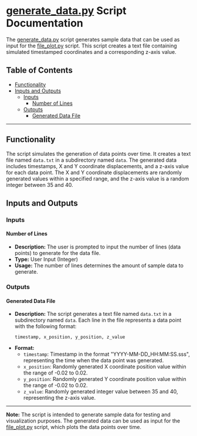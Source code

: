 # [generate_data.py](https://github.com/TotoB12/TRIC/blob/main/generate_data/generate_data.py) Script Documentation

The [generate_data.py](https://github.com/TotoB12/TRIC/blob/main/generate_data/generate_data.py) script generates sample data that can be used as input for the [file_plot.py](https://github.com/TotoB12/TRIC/blob/main/file_plot/file_plot.py) script. This script creates a text file containing simulated timestamped coordinates and a corresponding z-axis value.

## Table of Contents

- [Functionality](#functionality)
- [Inputs and Outputs](#inputs-and-outputs)
  - [Inputs](#inputs)
    - [Number of Lines](#number-of-lines)
  - [Outputs](#outputs)
    - [Generated Data File](#generated-data-file)

---

## Functionality

The script simulates the generation of data points over time. It creates a text file named `data.txt` in a subdirectory named `data`. The generated data includes timestamps, X and Y coordinate displacements, and a z-axis value for each data point. The X and Y coordinate displacements are randomly generated values within a specified range, and the z-axis value is a random integer between 35 and 40.

## Inputs and Outputs

### Inputs

#### Number of Lines

- **Description:** The user is prompted to input the number of lines (data points) to generate for the data file.
- **Type:** User Input (Integer)
- **Usage:** The number of lines determines the amount of sample data to generate.

### Outputs

#### Generated Data File

- **Description:** The script generates a text file named `data.txt` in a subdirectory named `data`. Each line in the file represents a data point with the following format:
  ```
  timestamp, x_position, y_position, z_value
  ```
- **Format:**
  - `timestamp`: Timestamp in the format "YYYY-MM-DD_HH:MM:SS.sss", representing the time when the data point was generated.
  - `x_position`: Randomly generated X coordinate position value within the range of -0.02 to 0.02.
  - `y_position`: Randomly generated Y coordinate position value within the range of -0.02 to 0.02.
  - `z_value`: Randomly generated integer value between 35 and 40, representing the z-axis value.

---

**Note:** The script is intended to generate sample data for testing and visualization purposes. The generated data can be used as input for the [file_plot.py](https://github.com/TotoB12/TRIC/blob/main/file_plot/file_plot.py) script, which plots the data points over time.
